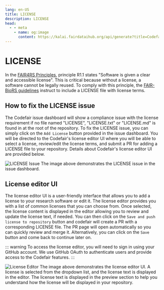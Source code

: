 ```yaml
---
lang: en-US
title: LICENSE
description: LICENSE
head:
  - - meta
    - name: og:image
      content: https://kalai.fairdataihub.org/api/generate?title=Codefair%20Documentation&description=LICENSE&app=codefair&org=fairdataihub
---
```


# LICENSE

In the [FAIR4RS Principles](https://doi.org/10.1038/s41597-022-01710-x), principle R1.1 states "Software is given a clear and accessible license". This is critical because without a license, a software cannot be legally reused. To comply with this principle, the [FAIR-BioRS guidelines](https://doi.org/10.1038/s41597-023-02463-x) instruct to include a LICENSE file with license terms.

## How to fix the LICENSE issue

The Codefair issue dashboard will show a compliance issue with the license requirement if no file named "LICENSE", "LICENSE.txt" or "LICENSE.md" is found in at the root of the repository. To fix the LICENSE issue, you can simply click on the `Add License` button provided in the issue dashboard. You will be directed to the Codefair's license editor UI where you will be able to select a license, review/edit the license terms, and submit a PR for adding a LICENSE file to your repository. Details about Codefair's license editor UI are provided below.

![LICENSE Issue](/license-issue-dashboard.png)
The image above demonstrates the LICENSE issue in the issue dashboard.

## License editor UI

The license editor UI is a user-friendly interface that allows you to add a license to your research software or edit it. The license editor provides you with a list of common licenses that you can choose from. Once selected, the license content is displayed in the editor allowing you to review and update the license text, if needed. You can then click on the `Save and push license to repository` button and codefair will create a PR with a corresponding LICENSE file. The PR page will open automatically so you can quickly review and merge it. Alternatively, you can click on the `Save` button and come back to continue later on.

::: warning
To access the license editor, you will need to sign in using your GitHub account. We use GitHub OAuth to authenticate users and provide access to the Codefair features.
:::

![License Editor](/license-editor.png)
The image above demonstrates the license editor UI. A license is selected from the dropdown list, and the license text is displayed in the editor. The license text is displayed in the preview section to help you understand how the license will be displayed in your repository.
